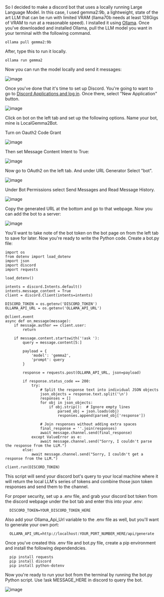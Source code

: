 So I decided to make a discord bot that uses a locally running Large Language Model. In this case, I used gemma2:9b, a lightweight, state of the art LLM that can be
run with limited VRAM (llama70b needs at least 128Gigs of VRAM to run at a reasonable speed). I installed it using [Ollama](https://ollama.com/). Once you've downloaded and installed Ollama,
pull the LLM model you want in your terminal with the following command.

    ollama pull gemma2:9b

After, type this to run it locally.

    ollama run gemma2

Now you can run the model locally and send it messages:

![image](https://github.com/terrainthesky-hub/terrainthesky-hub.github.io/assets/60892621/22f44025-6a81-4213-bb84-d45560706bd2)

Once you've done that it's time to set up Discord. You're going to want to go to [Discord Applications and log in](https://discord.com/developers/applications).
Once there, select "New Application" button.

![image](https://github.com/terrainthesky-hub/terrainthesky-hub.github.io/assets/60892621/54a7f256-278d-4a0f-a14e-f0e727fe4b45)


Click on bot on the left tab and set up the following options. Name your bot, mine is LocalGemma2Bot. 

Turn on Oauth2 Code Grant

![image](https://github.com/terrainthesky-hub/terrainthesky-hub.github.io/assets/60892621/96ecda14-dc27-48b9-a878-58f861e9d83a)

Then set Message Content Intent to True:

![image](https://github.com/terrainthesky-hub/terrainthesky-hub.github.io/assets/60892621/9a65a6b1-f708-4ec7-84de-05837a644c11)


Now go to OAuth2 on the left tab. And under URL Generator Select "bot".

![image](https://github.com/terrainthesky-hub/terrainthesky-hub.github.io/assets/60892621/18b0beba-bea3-4cb1-8420-464e1b7f2240)


Under Bot Permissions select Send Messages and Read Message History.

![image](https://github.com/terrainthesky-hub/terrainthesky-hub.github.io/assets/60892621/07fe2f32-78c0-42d2-bc70-af0f84138e52)



Copy the generated URL at the bottom and go to that webpage. Now you can add the bot to a server:

![image](https://github.com/terrainthesky-hub/terrainthesky-hub.github.io/assets/60892621/1199fde3-3750-4d64-9c0d-d1ba29f1292e)

You'll want to take note of the bot token on the bot page on from the left tab to save for later. Now you're ready to write the Python code. Create a bot.py file:

    import os
    from dotenv import load_dotenv
    import json
    import discord
    import requests
    
    load_dotenv()
    
    intents = discord.Intents.default()
    intents.message_content = True
    client = discord.Client(intents=intents)
    
    DISCORD_TOKEN = os.getenv('DISCORD_TOKEN')
    OLLAMA_API_URL = os.getenv('OLLAMA_API_URL')
    
    @client.event
    async def on_message(message):
        if message.author == client.user:
            return
    
        if message.content.startswith('!ask '):
            query = message.content[5:]
            
            payload = {
                'model': 'gemma2',
                'prompt': query
            }
            
            response = requests.post(OLLAMA_API_URL, json=payload)
            
            if response.status_code == 200:
                try:
                    # Split the response text into individual JSON objects
                    json_objects = response.text.split('\n')
                    responses = []
                    for obj in json_objects:
                        if obj.strip():  # Ignore empty lines
                            parsed_obj = json.loads(obj)
                            responses.append(parsed_obj['response'])
                    
                    # Join responses without adding extra spaces
                    final_response = ''.join(responses)
                    await message.channel.send(final_response)
                except ValueError as e:
                    await message.channel.send("Sorry, I couldn't parse the response from the LLM.")
            else:
                await message.channel.send("Sorry, I couldn't get a response from the LLM.")
    
    client.run(DISCORD_TOKEN)

This script will send your discord bot's query to your local machine where it will return the local LLM's series of tokens and combine those json token responses
and send them to the channel.

For proper security, set up a .env file, and grab your discord bot token from the discord webpage under the bot tab and enter this into your .env:

      DISCORD_TOKEN=YOUR_DISCORD_TOKEN_HERE

Also add your Ollama_Api_Url variable to the .env file as well, but you'll want to generate your own port:

      OLLAMA_API_URL=http://localhost:YOUR_PORT_NUMBER_HERE/api/generate
      
Once you've created this .env file and bot.py file, create a pip environment and install the following dependendcies.

      pip install requests
      pip install discord
      pip install python-dotenv

Now you're ready to run your bot from the terminal by running the bot.py Python script. Use !ask MESSAGE_HERE in discord to query the bot.

![image](https://github.com/terrainthesky-hub/terrainthesky-hub.github.io/assets/60892621/f413b6d2-994c-48f1-9167-72df26d460dc)




